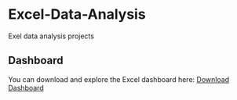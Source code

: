 # Excel-Data-Analysis

Exel data analysis projects 

## Dashboard
You can download and explore the Excel dashboard here:
[Download Dashboard](Bike_Sales_Dashboard.xlsx)
